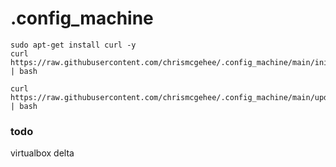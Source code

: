# .config_machine
```
sudo apt-get install curl -y
curl https://raw.githubusercontent.com/chrismcgehee/.config_machine/main/init_machine.sh | bash
```

```
curl https://raw.githubusercontent.com/chrismcgehee/.config_machine/main/update_machine.sh | bash
```

### todo
virtualbox
delta
